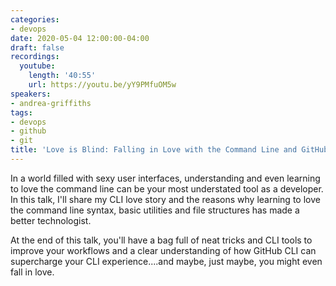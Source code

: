 ```yaml
---
categories:
- devops
date: 2020-05-04 12:00:00-04:00
draft: false
recordings:
  youtube:
    length: '40:55'
    url: https://youtu.be/yY9PMfuOM5w
speakers:
- andrea-griffiths
tags:
- devops
- github
- git
title: 'Love is Blind: Falling in Love with the Command Line and GitHub CLI'
---
```



In a world filled with sexy user interfaces, understanding and even learning to love the command line can be your most understated tool as a developer. In this talk, I'll share my CLI love story and the reasons why learning to love the command line syntax, basic utilities and file structures has made a better technologist.

At the end of this talk, you'll have a bag full of neat tricks and CLI tools to improve your workflows and a clear understanding of how GitHub CLI can supercharge your CLI experience....and maybe, just maybe, you might even fall in love.
